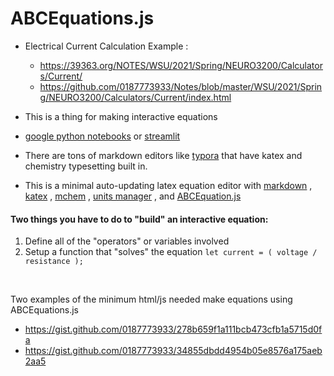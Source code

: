 # ABCEquations.js

- Electrical Current Calculation Example :
  - https://39363.org/NOTES/WSU/2021/Spring/NEURO3200/Calculators/Current/
  - https://github.com/0187773933/Notes/blob/master/WSU/2021/Spring/NEURO3200/Calculators/Current/index.html

- This is a thing for making interactive equations

- [google python notebooks](https://colab.research.google.com/) or [streamlit](https://www.streamlit.io/)

- There are tons of markdown editors like [typora](https://typora.io/) that have katex and chemistry typesetting built in.

- This is a minimal auto-updating latex equation editor with [markdown](https://en.wikipedia.org/wiki/Markdown) , [katex](https://katex.org/) , [mchem](https://mhchem.github.io/MathJax-mhchem/) , [units manager](https://github.com/gentooboontoo/js-quantities) , and [ABCEquation.js](https://39363.org/CDN/NOTES/ABCEquations.js)



#### Two things you have to do to "build" an interactive equation:

1. Define all of the "operators" or variables involved
2. Setup a function that "solves" the equation
`let current = ( voltage / resistance );`

<br>

Two examples of the minimum html/js needed make equations using ABCEquations.js

- https://gist.github.com/0187773933/278b659f1a111bcb473cfb1a5715d0fa
- https://gist.github.com/0187773933/34855dbdd4954b05e8576a175aeb2aa5